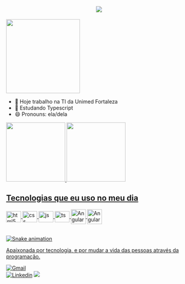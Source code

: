 <h1 align="center">
    <img src="https://readme-typing-svg.herokuapp.com/?font=Righteous&size=35&center=true&vCenter=true&width=500&height=70&duration=4000&lines=Olá!+👋;+Sou+a+Lídia+Lima!;" />
</h1>

<div id="header" align="light">
  <img src="https://media.giphy.com/media/HQHwvSBSy7s0AXOlWt/giphy.gif" width="200"/>
</div> 

- 🔭 Hoje trabalho na TI da Unimed Fortaleza
- 🌱 Estudando Typescript
- 😄 Pronouns: ela/dela

<div>
 <a href="https://github.com/lidialima">
  <img height="160em" src="https://github-readme-stats.vercel.app/api?username=lidialima&show_icons=false&theme=aura&_all_commits=true&count_private=true"/>
  <img height="160em" src="https://github-readme-stats.vercel.app/api/top-langs/?username=lidialima&layout=compact&langs_count=16&theme=aura"/>
</div>

## Tecnologias que eu uso no meu dia

<div style="display: inline_block">
  <img align="center" alt="html5" height="30" width="40" src="https://cdn.jsdelivr.net/gh/devicons/devicon@latest/icons/html5/html5-original.svg"/>
  <img align="center" alt="css"  height="30" width="40" src="https://cdn.jsdelivr.net/gh/devicons/devicon@latest/icons/css3/css3-original.svg" />
  <img align="center" alt="js"  height="30" width="40" src="https://cdn.jsdelivr.net/gh/devicons/devicon@latest/icons/javascript/javascript-original.svg" />
  <img align="center" alt="ts"  height="30" width="40" src="https://cdn.jsdelivr.net/gh/devicons/devicon@latest/icons/typescript/typescript-original.svg" />
  <img align="center" alt="Angular" heigth="30" width="40" src="https://cdn.jsdelivr.net/gh/devicons/devicon@latest/icons/angular/angular-original.svg" />
  <img align="center" alt="Angular" heigth="30" width="40" src="https://cdn.jsdelivr.net/gh/devicons/devicon@latest/icons/azuresqldatabase/azuresqldatabase-original.svg" />
 </div><br/>


![Snake animation](https://github.com/lidialima/lidialima/blob/output/github-contribution-grid-snake.svg)<br>

Apaixonada por tecnologia, e por mudar a vida das pessoas através da programação.

[![Gmail](https://img.shields.io/badge/Gmail-D14836?style=for-the-badge&logo=gmail&logoColor=white)](https://mail.google.com/mail/u/0/#inbox)<br>
[![Linkedin](https://img.shields.io/badge/LinkedIn-0077B5?style=for-the-badge&logo=linkedin&logoColor=white)](https://www.linkedin.com/in/l%C3%ADdia-limati/)
  <a target="_blank" href="https://codepen.io/lidialima">
<img src="https://img.shields.io/badge/Codepen-000000?style=for-the-badge&logo=codepen&logoColor=white">
</a>

